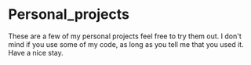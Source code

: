 # Personal_projects
These are a few of my personal projects feel free to try them out.
I don't mind if you use some of my code, as long as you tell me that you used it.
Have a nice stay.
